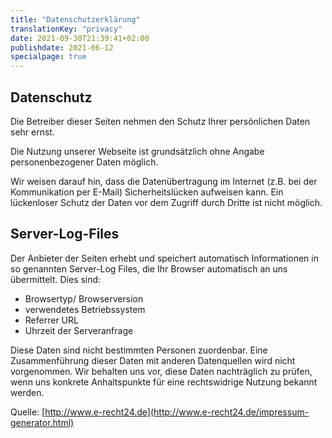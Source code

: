 ```yaml
---
title: "Datenschutzerklärung"
translationKey: "privacy"
date: 2021-09-30T21:39:41+02:00
publishdate: 2021-06-12
specialpage: true
---
```


## Datenschutz
Die Betreiber dieser Seiten nehmen den Schutz Ihrer persönlichen Daten sehr ernst. 

Die Nutzung unserer Webseite ist grundsätzlich ohne Angabe personenbezogener Daten möglich.

Wir weisen darauf hin, dass die Datenübertragung im Internet (z.B. bei der Kommunikation per E-Mail) Sicherheitslücken aufweisen kann. Ein lückenloser Schutz der Daten vor dem Zugriff durch Dritte ist nicht möglich.

## Server-Log-Files
Der Anbieter der Seiten erhebt und speichert automatisch Informationen in so genannten Server-Log Files, die Ihr Browser automatisch an uns übermittelt. Dies sind:

- Browsertyp/ Browserversion
- verwendetes Betriebssystem
- Referrer URL
- Uhrzeit der Serveranfrage

Diese Daten sind nicht bestimmten Personen zuordenbar. Eine Zusammenführung dieser Daten mit anderen Datenquellen wird nicht vorgenommen. Wir behalten uns vor, diese Daten nachträglich zu prüfen, wenn uns konkrete Anhaltspunkte für eine rechtswidrige Nutzung bekannt werden.

Quelle: [http://www.e-recht24.de](http://www.e-recht24.de/impressum-generator.html)